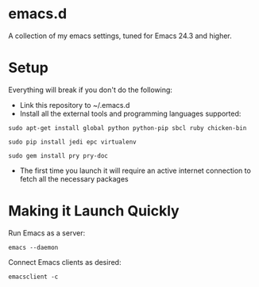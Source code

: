 emacs.d
=======

A collection of my emacs settings, tuned for Emacs 24.3 and higher.

Setup
=====

Everything will break if you don't do the following:

* Link this repository to ~/.emacs.d
* Install all the external tools and programming languages supported:

```
sudo apt-get install global python python-pip sbcl ruby chicken-bin

sudo pip install jedi epc virtualenv

sudo gem install pry pry-doc

```

* The first time you launch it will require an active internet connection to fetch all the necessary packages

Making it Launch Quickly
========================

Run Emacs as a server:

```
emacs --daemon
```

Connect Emacs clients as desired:

```
emacsclient -c
```


